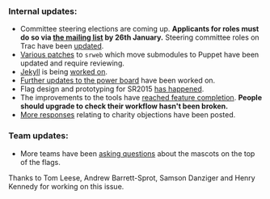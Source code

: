 ### Internal updates:

 * Committee steering elections are coming up. **Applicants for roles must do so via [the mailing list][steering-committee-vote] by 26th January.** Steering committee roles on Trac have been [updated][committee-roles].
 * [Various patches][gerrit-srweb-puppet] to `srweb` which move submodules to Puppet have been updated and require reviewing.
 * [Jekyll][jekyll-on-github] is being [worked on][jekyll-update].
 * [Further updates to the power board][list-power-board-updates] have been worked on.
 * Flag design and prototyping for SR2015 [has happened][list-flag-design].
 * The improvements to the tools have [reached feature completion][list-tools-update]. **People should upgrade to check their workflow hasn't been broken.**
 * [More responses][list-charity-situation] relating to charity objections have been posted.

### Team updates:

 * More teams have been [asking questions][forum-flag-mascot] about the mascots on the top of the flags.

Thanks to Tom Leese, Andrew Barrett-Sprot, Samson Danziger and Henry Kennedy for working on this issue.

[jekyll-on-github]: https://github.com/prophile/srweb-jekyll
[jekyll-update]: https://groups.google.com/forum/#!topic/srobo-devel/OED7yj0UgfY
[committee-roles]: https://www.studentrobotics.org/trac/wiki/Committee2/SteeringRoles
[forum-flag-mascot]: https://www.studentrobotics.org/forum/viewtopic.php?f=14&t=224
[list-tools-update]: https://groups.google.com/d/topic/srobo-devel/NHr2Rmdbj4M/discussion
[gerrit-srweb-puppet]: https://www.studentrobotics.org/gerrit/#/q/status:open+project:server/puppet,n,z
[list-power-board-updates]: https://groups.google.com/d/topic/srobo-devel/UhwUkSYaIq4/discussion
[list-flag-design]: https://groups.google.com/d/topic/srobo-devel/6iJl04Lv-WE/discussion
[steering-committee-vote]: https://groups.google.com/forum/#!topic/srobo/pIsqEwqSmfI
[list-charity-situation]: https://groups.google.com/d/topic/srobo/qkyUcML8fLQ/discussion
